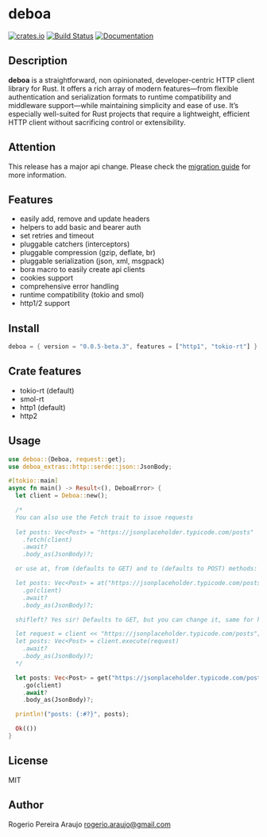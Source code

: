 # deboa

[![crates.io](https://img.shields.io/crates/v/deboa?style=flat-square)](https://crates.io/crates/deboa) [![Build Status](https://github.com/ararog/deboa/actions/workflows/rust.yml/badge.svg?event=push)](https://github.com/ararog/deboa/actions/workflows/rust.yml) [![Documentation](https://docs.rs/deboa/badge.svg)](https://docs.rs/deboa/latest/deboa)

## Description

**deboa** is a straightforward, non opinionated, developer-centric HTTP client library for Rust. It offers a rich array of modern features—from flexible authentication and serialization formats to runtime compatibility and middleware support—while maintaining simplicity and ease of use. It’s especially well-suited for Rust projects that require a lightweight, efficient HTTP client without sacrificing control or extensibility.

## Attention

This release has a major api change. Please check the [migration guide](https://github.com/ararog/deboa/blob/main/MIGRATION_GUIDE.md) for more information.

## Features

- easily add, remove and update headers
- helpers to add basic and bearer auth
- set retries and timeout
- pluggable catchers (interceptors)
- pluggable compression (gzip, deflate, br)
- pluggable serialization (json, xml, msgpack)
- bora macro to easily create api clients
- cookies support
- comprehensive error handling
- runtime compatibility (tokio and smol)
- http1/2 support 

## Install

```rust
deboa = { version = "0.0.5-beta.3", features = ["http1", "tokio-rt"] }
```

## Crate features

- tokio-rt (default)
- smol-rt
- http1 (default)
- http2

## Usage

```rust
use deboa::{Deboa, request::get};
use deboa_extras::http::serde::json::JsonBody;

#[tokio::main]
async fn main() -> Result<(), DeboaError> {
  let client = Deboa::new();

  /* 
  You can also use the Fetch trait to issue requests
  
  let posts: Vec<Post> = "https://jsonplaceholder.typicode.com/posts"
    .fetch(client)
    .await?
    .body_as(JsonBody)?;    

  or use at, from (defaults to GET) and to (defaults to POST) methods:

  let posts: Vec<Post> = at("https://jsonplaceholder.typicode.com/posts", http::Method::GET)?
    .go(client)
    .await?
    .body_as(JsonBody)?;

  shifleft? Yes sir! Defaults to GET, but you can change it, same for headers.

  let request = client << "https://jsonplaceholder.typicode.com/posts";
  let posts: Vec<Post> = client.execute(request)
    .await?
    .body_as(JsonBody)?;
  */

  let posts: Vec<Post> = get("https://jsonplaceholder.typicode.com/posts")?
    .go(client)
    .await?
    .body_as(JsonBody)?;

  println!("posts: {:#?}", posts);

  Ok(())
}
```

## License

MIT

## Author

Rogerio Pereira Araujo <rogerio.araujo@gmail.com>
